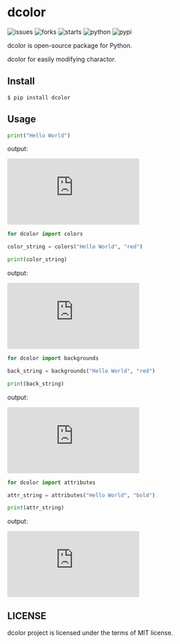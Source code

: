 
# dcolor

![issues](https://img.shields.io/github/issues/tatsuya4649/dcolor)
![forks](https://img.shields.io/github/forks/tatsuya4649/dcolor)
![starts](https://img.shields.io/github/forks/tatsuya4649/dcolor)
![python](https://img.shields.io/pypi/pyversions/dcolor)
![pypi](https://badge.fury.io/py/dcolor.svg)

dcolor is open-source package for Python.

dcolor for easily modifying charactor.

## Install

```
$ pip install dcolor
```

## Usage

```python:normal.py
print("Hello World")
```

output:

![normal](https://raw.githubusercontent.com/tatsuya4649/dcolor/main/docs/assets/usage/normal.py)

```python:colors.py
for dcolor import colors

color_string = colors("Hello World", "red")

print(color_string)
```

output:

![colors](https://raw.githubusercontent.com/tatsuya4649/dcolor/main/docs/assets/usage/colors.py)

```python:backgrounds.py
for dcolor import backgrounds

back_string = backgrounds("Hello World", "red")

print(back_string)
```
output:

![backgrounds](https://raw.githubusercontent.com/tatsuya4649/dcolor/main/docs/assets/usage/backgrounds.py)

```python:attributes.py
for dcolor import attributes

attr_string = attributes("Hello World", "bold")

print(attr_string)
```

output:

![attributes](https://raw.githubusercontent.com/tatsuya4649/dcolor/main/docs/assets/usage/attributes.py)

## LICENSE

dcolor project is licensed under the terms of MIT license.
